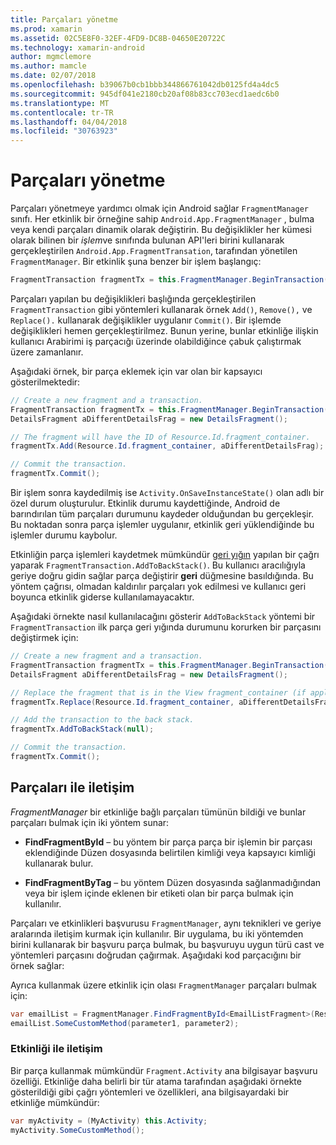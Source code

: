 ```yaml
---
title: Parçaları yönetme
ms.prod: xamarin
ms.assetid: 02C5E8F0-32EF-4FD9-DC8B-04650E20722C
ms.technology: xamarin-android
author: mgmclemore
ms.author: mamcle
ms.date: 02/07/2018
ms.openlocfilehash: b39067b0cb1bbb344866761042db0125fd4a4dc5
ms.sourcegitcommit: 945df041e2180cb20af08b83cc703ecd1aedc6b0
ms.translationtype: MT
ms.contentlocale: tr-TR
ms.lasthandoff: 04/04/2018
ms.locfileid: "30763923"
---
```

# <a name="managing-fragments"></a>Parçaları yönetme

Parçaları yönetmeye yardımcı olmak için Android sağlar `FragmentManager` sınıfı. Her etkinlik bir örneğine sahip `Android.App.FragmentManager` , bulma veya kendi parçaları dinamik olarak değiştirin. Bu değişiklikler her kümesi olarak bilinen bir *işlem*ve sınıfında bulunan API'leri birini kullanarak gerçekleştirilen `Android.App.FragmentTransation`, tarafından yönetilen `FragmentManager`. Bir etkinlik şuna benzer bir işlem başlangıç:

```csharp
FragmentTransaction fragmentTx = this.FragmentManager.BeginTransaction();
```

Parçaları yapılan bu değişiklikleri başlığında gerçekleştirilen `FragmentTransaction` gibi yöntemleri kullanarak örnek `Add()`, `Remove(),` ve `Replace().` kullanarak değişiklikler uygulanır `Commit()`. Bir işlemde değişiklikleri hemen gerçekleştirilmez.
Bunun yerine, bunlar etkinliğe ilişkin kullanıcı Arabirimi iş parçacığı üzerinde olabildiğince çabuk çalıştırmak üzere zamanlanır.

Aşağıdaki örnek, bir parça eklemek için var olan bir kapsayıcı gösterilmektedir:

```csharp
// Create a new fragment and a transaction.
FragmentTransaction fragmentTx = this.FragmentManager.BeginTransaction();
DetailsFragment aDifferentDetailsFrag = new DetailsFragment();

// The fragment will have the ID of Resource.Id.fragment_container.
fragmentTx.Add(Resource.Id.fragment_container, aDifferentDetailsFrag);

// Commit the transaction.
fragmentTx.Commit();
```

Bir işlem sonra kaydedilmiş ise `Activity.OnSaveInstanceState()` olan adlı bir özel durum oluşturulur. Etkinlik durumu kaydettiğinde, Android de barındırılan tüm parçaları durumunu kaydeder olduğundan bu gerçekleşir. Bu noktadan sonra parça işlemler uygulanır, etkinlik geri yüklendiğinde bu işlemler durumu kaybolur.

Etkinliğin parça işlemleri kaydetmek mümkündür [geri yığın](http://developer.android.com/guide/topics/fundamentals/tasks-and-back-stack.html) yapılan bir çağrı yaparak `FragmentTransaction.AddToBackStack()`. Bu kullanıcı aracılığıyla geriye doğru gidin sağlar parça değiştirir **geri** düğmesine basıldığında. Bu yöntem çağrısı, olmadan kaldırılır parçaları yok edilmesi ve kullanıcı geri boyunca etkinlik giderse kullanılamayacaktır.

Aşağıdaki örnekte nasıl kullanılacağını gösterir `AddToBackStack` yöntemi bir `FragmentTransaction` ilk parça geri yığında durumunu korurken bir parçasını değiştirmek için:

```csharp
// Create a new fragment and a transaction.
FragmentTransaction fragmentTx = this.FragmentManager.BeginTransaction();
DetailsFragment aDifferentDetailsFrag = new DetailsFragment();

// Replace the fragment that is in the View fragment_container (if applicable).
fragmentTx.Replace(Resource.Id.fragment_container, aDifferentDetailsFrag);

// Add the transaction to the back stack.
fragmentTx.AddToBackStack(null);

// Commit the transaction.
fragmentTx.Commit();
```


## <a name="communicating-with-fragments"></a>Parçaları ile iletişim

*FragmentManager* bir etkinliğe bağlı parçaları tümünün bildiği ve bunlar parçaları bulmak için iki yöntem sunar:

-   **FindFragmentById** &ndash; bu yöntem bir parça parça bir işlemin bir parçası eklendiğinde Düzen dosyasında belirtilen kimliği veya kapsayıcı kimliği kullanarak bulur.

-   **FindFragmentByTag** &ndash; bu yöntem Düzen dosyasında sağlanmadığından veya bir işlem içinde eklenen bir etiketi olan bir parça bulmak için kullanılır.

Parçaları ve etkinlikleri başvurusu `FragmentManager`, aynı teknikleri ve geriye aralarında iletişim kurmak için kullanılır. Bir uygulama, bu iki yöntemden birini kullanarak bir başvuru parça bulmak, bu başvuruyu uygun türü cast ve yöntemleri parçasını doğrudan çağırmak. Aşağıdaki kod parçacığını bir örnek sağlar:

Ayrıca kullanmak üzere etkinlik için olası `FragmentManager` parçaları bulmak için:

```csharp
var emailList = FragmentManager.FindFragmentById<EmailListFragment>(Resource.Id.email_list_fragment);
emailList.SomeCustomMethod(parameter1, parameter2);
```


### <a name="communicating-with-the-activity"></a>Etkinliği ile iletişim

Bir parça kullanmak mümkündür `Fragment.Activity` ana bilgisayar başvuru özelliği. Etkinliğe daha belirli bir tür atama tarafından aşağıdaki örnekte gösterildiği gibi çağrı yöntemleri ve özellikleri, ana bilgisayardaki bir etkinliğe mümkündür:

```csharp
var myActivity = (MyActivity) this.Activity;
myActivity.SomeCustomMethod();
```
